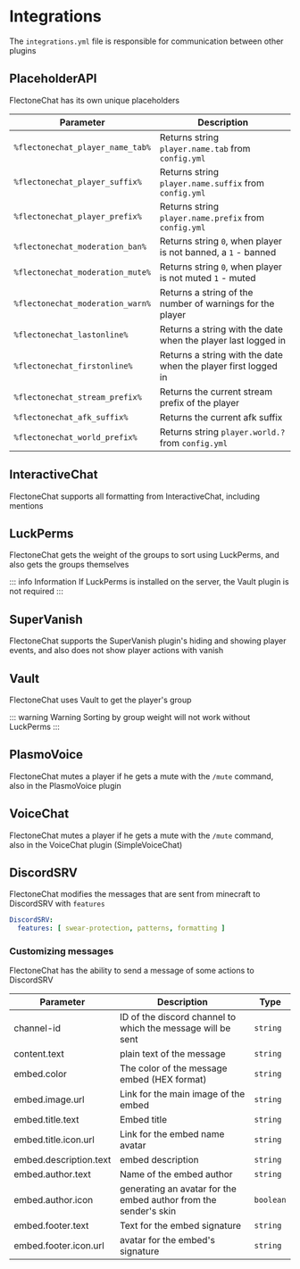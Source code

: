 # Integrations

The `integrations.yml` file is responsible for communication between other plugins

## PlaceholderAPI

FlectoneChat has its own unique placeholders

| Parameter                        | Description                                                    |
| -------------------------------- | -------------------------------------------------------------- |
| `%flectonechat_player_name_tab%` | Returns string `player.name.tab` from `config.yml`             |
| `%flectonechat_player_suffix%`   | Returns string `player.name.suffix` from `config.yml`          |
| `%flectonechat_player_prefix%`   | Returns string `player.name.prefix` from `config.yml`          |
| `%flectonechat_moderation_ban%`  | Returns string `0`, when player is not banned, а `1` - banned  |
| `%flectonechat_moderation_mute%` | Returns string `0`, when player is not muted `1` - muted       |
| `%flectonechat_moderation_warn%` | Returns a string of the number of warnings for the player      |
| `%flectonechat_lastonline%`      | Returns a string with the date when the player last logged in  |
| `%flectonechat_firstonline%`     | Returns a string with the date when the player first logged in |
| `%flectonechat_stream_prefix%`   | Returns the current stream prefix of the player                |
| `%flectonechat_afk_suffix%`      | Returns the current afk suffix                                 |
| `%flectonechat_world_prefix%`    | Returns string `player.world.?` from `config.yml`              |

## InteractiveChat

FlectoneChat supports all formatting from InteractiveChat, including mentions

## LuckPerms

FlectoneChat gets the weight of the groups to sort using LuckPerms, and also gets the groups themselves

::: info Information
If LuckPerms is installed on the server, the Vault plugin is not required
:::

## SuperVanish

FlectoneChat supports the SuperVanish plugin's hiding and showing player events, and also does not show player actions with vanish

## Vault

FlectoneChat uses Vault to get the player's group

::: warning Warning
Sorting by group weight will not work without LuckPerms
:::

## PlasmoVoice

FlectoneChat mutes a player if he gets a mute with the `/mute` command, also in the PlasmoVoice plugin

## VoiceChat

FlectoneChat mutes a player if he gets a mute with the `/mute` command, also in the VoiceChat plugin (SimpleVoiceChat)

## DiscordSRV

FlectoneChat modifies the messages that are sent from minecraft to DiscordSRV with `features`

```yaml
DiscordSRV:
  features: [ swear-protection, patterns, formatting ]
```

### Customizing messages
FlectoneChat has the ability to send a message of some actions to DiscordSRV

| Parameter              | Description                                                      | Type      |
| ---------------------- | ---------------------------------------------------------------- | --------- |
| channel-id             | ID of the discord channel to which the message will be sent      | `string`  |
| content.text           | plain text of the message                                        | `string`  |
| embed.color            | The color of the message embed (HEX format)                      | `string`  |
| embed.image.url        | Link for the main image of the embed                             | `string`  |
| embed.title.text       | Embed title                                                      | `string`  |
| embed.title.icon.url   | Link for the embed name avatar                                   | `string`  |
| embed.description.text | embed description                                                | `string`  |
| embed.author.text      | Name of the embed author                                         | `string`  |
| embed.author.icon      | generating an avatar for the embed author from the sender's skin | `boolean` |
| embed.footer.text      | Text for the embed signature                                     | `string`  |
| embed.footer.icon.url  | avatar for the embed's signature                                 | `string`  |



